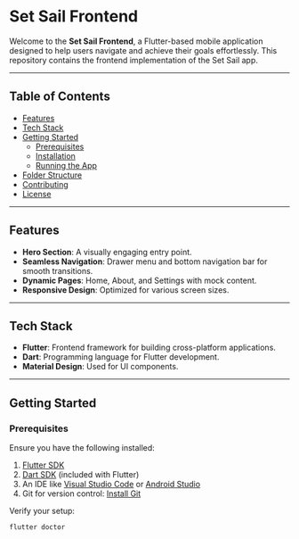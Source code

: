 # Set Sail Frontend

Welcome to the **Set Sail Frontend**, a Flutter-based mobile application designed to help users navigate and achieve their goals effortlessly. This repository contains the frontend implementation of the Set Sail app.

---

## Table of Contents
- [Features](#features)
- [Tech Stack](#tech-stack)
- [Getting Started](#getting-started)
  - [Prerequisites](#prerequisites)
  - [Installation](#installation)
  - [Running the App](#running-the-app)
- [Folder Structure](#folder-structure)
- [Contributing](#contributing)
- [License](#license)

---

## Features
- **Hero Section**: A visually engaging entry point.
- **Seamless Navigation**: Drawer menu and bottom navigation bar for smooth transitions.
- **Dynamic Pages**: Home, About, and Settings with mock content.
- **Responsive Design**: Optimized for various screen sizes.

---

## Tech Stack
- **Flutter**: Frontend framework for building cross-platform applications.
- **Dart**: Programming language for Flutter development.
- **Material Design**: Used for UI components.

---

## Getting Started

### Prerequisites
Ensure you have the following installed:
1. [Flutter SDK](https://flutter.dev/docs/get-started/install)
2. [Dart SDK](https://dart.dev/get-dart) (included with Flutter)
3. An IDE like [Visual Studio Code](https://code.visualstudio.com/) or [Android Studio](https://developer.android.com/studio)
4. Git for version control: [Install Git](https://git-scm.com/)

Verify your setup:
```bash
flutter doctor
